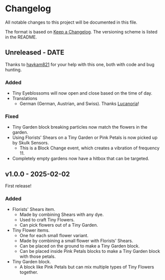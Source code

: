 # Changelog

All notable changes to this project will be documented in this file.

The format is based on [Keep a Changelog](https://keepachangelog.com/en/1.0.0/).
The versioning scheme is listed in the README.

<!-- ### Known Issues -->
<!-- ### Added -->
<!-- ### Updated -->
<!-- ### Changed -->
<!-- ### Deprecated -->
<!-- ### Removed -->
<!-- ### Fixed -->
<!-- ### Security -->

## Unreleased - DATE

Thanks to [haykam821](https://github.com/haykam821) for your help with this one, both with code and bug hunting.

### Added

- Tiny Eyeblossoms will now open and close based on the time of day.
- Translations
  - German (German, Austrian, and Swiss). Thanks [Lucanoria](https://github.com/Lucanoria)!

### Fixed

- Tiny Garden block breaking particles now match the flowers in the garden.
- Using Florists' Shears on a Tiny Garden or Pink Petals is now picked up by Skulk Sensors.
  - This is a Block Change event, which creates a vibration of frequency 11.
- Completely empty gardens now have a hitbox that can be targeted.

## v1.0.0 - 2025-02-02

First release!

### Added

- Florists' Shears item.
  - Made by combining Shears with any dye.
  - Used to craft Tiny Flowers.
  - Can pick flowers out of a Tiny Garden.
- Tiny Flower items.
  - One for each small flower variant.
  - Made by combining a small flower with Florists' Shears.
  - Can be placed on the ground to make a Tiny Garden block.
  - Can be placed inside Pink Petals blocks to make a Tiny Garden block with those petals.
- Tiny Garden block.
  - A block like Pink Petals but can mix multiple types of Tiny Flowers together.
